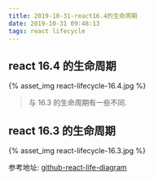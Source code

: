```yaml
---
title: 2019-10-31-react16.4的生命周期
date: 2019-10-31 09:48:13
tags: react lifecycle
---
```


## react 16.4 的生命周期

{% asset_img react-lifecycle-16.4.jpg %}
> 与 16.3 的生命周期有一些不同.

## react 16.3 的生命周期

{% asset_img react-lifecycle-16.3.jpg %}

参考地址:  [github-react-life-diagram](http://projects.wojtekmaj.pl/react-lifecycle-methods-diagram/)